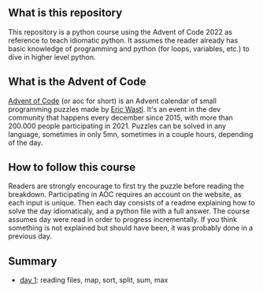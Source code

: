 ## What is this repository
This repository is a python course using the Advent of Code 2022 as reference to teach idiomatic python. It assumes the reader already has basic knowledge of programming and python (for loops, variables, etc.) to dive in higher level python.

## What is the Advent of Code
[Advent of Code](https://adventofcode.com) (or aoc for short) is an Advent calendar of small programming puzzles made by [Eric Wastl](http://was.tl/). It's an event in the dev community that happens every december since 2015, with more than 200.000 people participating in 2021.
Puzzles can be solved in any language, sometimes in only 5mn, sometimes in a couple hours, depending of the day.

## How to follow this course
Readers are strongly encourage to first try the puzzle before reading the breakdown. Participating in AOC requires an account on the website, as each input is unique. Then each day consists of a readme explaining how to solve the day idiomaticaly, and a python file with a full answer. The course assumes day were read in order to progress incrementally. If you think something is not explained but should have been, it was probably done in a previous day.

## Summary

- [day 1](day1): reading files, map, sort, split, sum, max
